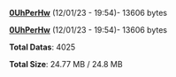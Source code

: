 [**0UhPerHw**](/data/0UhPerHw.txt) (12/01/23 - 19:54)- 13606 bytes

[**0UhPerHw**](/data/0UhPerHw.txt) (12/01/23 - 19:54)- 13606 bytes

**Total Datas**: 4025

**Total Size**: 24.77 MB / 24.8 MB